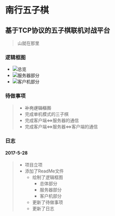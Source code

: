 南行五子棋
===

基于TCP协议的五子棋联机对战平台
---

> 山就在那里

### 逻辑框图

* ![总览](http://xiaoliming96.com/images/gobang/gobang_main.png)  
* ![服务器部分](http://xiaoliming96.com/images/gobang/gobang_server.png)  
* ![客户机部分](http://xiaoliming96.com/images/gobang/gobang_client.png)  


### 待做事项

>* ~~补充逻辑框图~~
>* 完成单机模式的三子棋
>* 完成客户端<=>服务器的通信
>* 完成客户端<=>服务器<=>客户端的通信

### 日志

#### 2017-5-28

>* 项目立项
>* 添加了ReadMe文件
>   * 绘制了逻辑框图
>     * 总体部分
>     * 服务器部分
>     * 客户机部分
>   * 更新了待做事项
>   * 更新了日志
